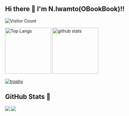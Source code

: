 ## Hi there 👋 I'm N.Iwamto(OBookBook)!! 

![Visitor Count](https://komarev.com/ghpvc/?username=OBookBook)

<p align="left">
  <img alt="Top Langs" height="150px" src="https://github-readme-stats.vercel.app/api/top-langs/?username=OBookBook&layout=compact&show_icons=true&theme=onedark" />
  <img alt="github stats" height="150px" src="https://github-readme-stats.vercel.app/api?username=OBookBook&theme=onedark&show_icons=ture" />
</p>

[![trophy](https://github-profile-trophy.vercel.app/?username=OBookBook&theme=onedark&column=7
)](https://github.com/ryo-ma/github-profile-trophy)

## GitHub Stats 🤗

<a href="https://github.com/anuraghazra/github-readme-stats">
  <img align="left" src="https://github-readme-stats.vercel.app/api?username=OBookBook&count_private=true&show_icons=true&theme=dark" />
</a>
<a href="https://github.com/anuraghazra/github-readme-stats">
  <img align="left" src="https://github-readme-stats.vercel.app/api/top-langs/?username=OBookBook" />
</a>

<!--
**OBookBook/OBookBook** is a ✨ _special_ ✨ repository because its `README.md` (this file) appears on your GitHub profile.

Here are some ideas to get you started:

- 🔭 I’m currently working on ...
- 🌱 I’m currently learning ...
- 👯 I’m looking to collaborate on ...
- 🤔 I’m looking for help with ...
- 💬 Ask me about ...
- 📫 How to reach me: ...
- 😄 Pronouns: ...
- ⚡ Fun fact: ...
-->

